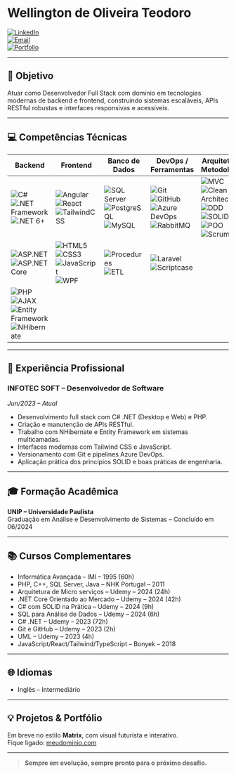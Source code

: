# Wellington de Oliveira Teodoro

[![LinkedIn](https://img.shields.io/badge/LinkedIn-Wellington-blue?style=flat-square&logo=linkedin)](https://www.linkedin.com/in/wellingtonoliveirateodoro)  
[![Email](https://img.shields.io/badge/Email-teodorowellington@yahoo.com.br-red?style=flat-square&logo=gmail)](mailto:teodorowellington@yahoo.com.br)  
[![Portfolio](https://img.shields.io/badge/Portfolio-Wellington-green?style=flat-square&logo=ghost)](https://meudominio.com)  

---

## 🚀 Objetivo

Atuar como Desenvolvedor Full Stack com domínio em tecnologias modernas de backend e frontend, construindo sistemas escaláveis, APIs RESTful robustas e interfaces responsivas e acessíveis.  

---

## 💻 Competências Técnicas

| Backend                                                                                                                                               | Frontend                                                                                                                              | Banco de Dados                                                                                                                                                                  | DevOps / Ferramentas                                                                                                                                                                | Arquitetura e Metodologias                                                                                                          |
|-------------------------------------------------------------------------------------------------------------------------------------------------------|---------------------------------------------------------------------------------------------------------------------------------------|-------------------------------------------------------------------------------------------------------------------------------------------------------------------------------|------------------------------------------------------------------------------------------------------------------------------------------------------------------------------------|------------------------------------------------------------------------------------------------------------------------------------|
| ![C#](https://img.shields.io/badge/C%23-239120?style=flat-square&logo=c-sharp&logoColor=white) ![.NET Framework](https://img.shields.io/badge/.NET%20Framework-512BD4?style=flat-square&logo=dotnet&logoColor=white) ![.NET 6+](https://img.shields.io/badge/.NET%206+-512BD4?style=flat-square&logo=dotnet&logoColor=white) | ![Angular](https://img.shields.io/badge/Angular-DD0031?style=flat-square&logo=angular&logoColor=white) ![React](https://img.shields.io/badge/React-61DAFB?style=flat-square&logo=react&logoColor=black) ![TailwindCSS](https://img.shields.io/badge/Tailwind_CSS-06B6D4?style=flat-square&logo=tailwind-css&logoColor=white) | ![SQL Server](https://img.shields.io/badge/SQL%20Server-CC2927?style=flat-square&logo=microsoft-sql-server&logoColor=white) ![PostgreSQL](https://img.shields.io/badge/PostgreSQL-4169E1?style=flat-square&logo=postgresql&logoColor=white) ![MySQL](https://img.shields.io/badge/MySQL-4479A1?style=flat-square&logo=mysql&logoColor=white) | ![Git](https://img.shields.io/badge/Git-F05032?style=flat-square&logo=git&logoColor=white) ![GitHub](https://img.shields.io/badge/GitHub-181717?style=flat-square&logo=github&logoColor=white) ![Azure DevOps](https://img.shields.io/badge/Azure_DevOps-0078D7?style=flat-square&logo=azure-devops&logoColor=white) ![RabbitMQ](https://img.shields.io/badge/RabbitMQ-FF6600?style=flat-square&logo=rabbitmq&logoColor=white) | ![MVC](https://img.shields.io/badge/MVC-000000?style=flat-square) ![Clean Architecture](https://img.shields.io/badge/Clean%20Architecture-000000?style=flat-square) ![DDD](https://img.shields.io/badge/DDD-000000?style=flat-square) ![SOLID](https://img.shields.io/badge/SOLID-000000?style=flat-square) ![POO](https://img.shields.io/badge/POO-000000?style=flat-square) ![Scrum](https://img.shields.io/badge/Scrum/Ágil-000000?style=flat-square) |
| ![ASP.NET](https://img.shields.io/badge/ASP.NET%20(Web%20Forms,%20MVC)-512BD4?style=flat-square&logo=dotnet&logoColor=white) ![ASP.NET Core](https://img.shields.io/badge/ASP.NET%20Core-512BD4?style=flat-square&logo=dotnet&logoColor=white) | ![HTML5](https://img.shields.io/badge/HTML5-E34F26?style=flat-square&logo=html5&logoColor=white) ![CSS3](https://img.shields.io/badge/CSS3-1572B6?style=flat-square&logo=css3&logoColor=white) ![JavaScript](https://img.shields.io/badge/JavaScript-F7DF1E?style=flat-square&logo=javascript&logoColor=black) ![WPF](https://img.shields.io/badge/WPF/XAML-512BD4?style=flat-square) | ![Procedures](https://img.shields.io/badge/Procedures-000000?style=flat-square) ![ETL](https://img.shields.io/badge/ETL-000000?style=flat-square)                                                                                                        | ![Laravel](https://img.shields.io/badge/Laravel-FF2D20?style=flat-square&logo=laravel&logoColor=white) ![Scriptcase](https://img.shields.io/badge/Scriptcase-000000?style=flat-square)                                  |                                                                                                                                    |
| ![PHP](https://img.shields.io/badge/PHP-777BB4?style=flat-square&logo=php&logoColor=white) ![AJAX](https://img.shields.io/badge/AJAX-000000?style=flat-square) ![Entity Framework](https://img.shields.io/badge/Entity%20Framework-512BD4?style=flat-square&logo=dotnet&logoColor=white) ![NHibernate](https://img.shields.io/badge/NHibernate-000000?style=flat-square) |                                                                                                                                       |                                                                                                                                                                               |                                                                                                                                                                                    |                                                                                                                                    |

---

## 🏢 Experiência Profissional

### INFOTEC SOFT – Desenvolvedor de Software  
*Jun/2023 – Atual*  

- Desenvolvimento full stack com C# .NET (Desktop e Web) e PHP.  
- Criação e manutenção de APIs RESTful.  
- Trabalho com NHibernate e Entity Framework em sistemas multicamadas.  
- Interfaces modernas com Tailwind CSS e JavaScript.  
- Versionamento com Git e pipelines Azure DevOps.  
- Aplicação prática dos princípios SOLID e boas práticas de engenharia.  

---

## 🎓 Formação Acadêmica

**UNIP – Universidade Paulista**  
Graduação em Análise e Desenvolvimento de Sistemas – Concluído em 06/2024  

---

## 📚 Cursos Complementares

- Informática Avançada – IMI – 1995 (60h)  
- PHP, C++, SQL Server, Java – NHK Portugal – 2011
- Arquitetura de Micro serviços – Udemy – 2024 (24h)  
- .NET Core Orientado ao Mercado – Udemy – 2024 (42h)  
- C# com SOLID na Prática – Udemy – 2024 (9h)  
- SQL para Análise de Dados – Udemy – 2024 (6h)  
- C# .NET – Udemy – 2023 (72h)  
- Git e GitHub – Udemy – 2023 (2h)  
- UML – Udemy – 2023 (4h) 
- JavaScript/React/Tailwind/TypeScript – Bonyek – 2018  

---

## 🌐 Idiomas

- Inglês – Intermediário  

---

## 💡 Projetos & Portfólio

Em breve no estilo **Matrix**, com visual futurista e interativo.  
Fique ligado: [meudominio.com](https://wot.com)  
 
---

> **Sempre em evolução, sempre pronto para o próximo desafio.**  
